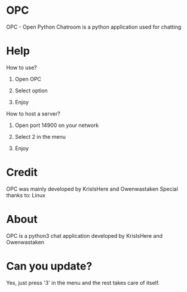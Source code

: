 # OPC
OPC - Open Python Chatroom is a python application used for chatting

# Help
How to use?

1. Open OPC

2. Select option

3. Enjoy

How to host a server?

1. Open port 14900 on your network

2. Select 2 in the menu

3. Enjoy

# Credit 
OPC was mainly developed by KrisIsHere and Owenwastaken
Special thanks to: Linux

# About 
OPC is a python3 chat application developed by KrisIsHere and Owenwastaken

# Can you update?
Yes, just press '3' in the menu and the rest takes care of itself.
